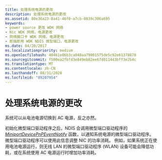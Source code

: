 ```yaml
---
title: 处理系统电源的更改
description: 处理系统电源的更改
ms.assetid: 80e36a23-8a41-46f0-a7cb-0039c306a695
keywords:
- power source 更改 WDK 网络
- Nic WDK 网络，电源更改
- 网络接口卡 WDK 网络，电源更改
- 即插即用 WDK NDIS 微型端口，电源更改
ms.date: 04/20/2017
ms.localizationpriority: medium
ms.openlocfilehash: 40461e86b3ca840aa79001575de5c92e61378878
ms.sourcegitcommit: f500ea2fbfd3e849eb82ee67d011443bff3e2b4c
ms.translationtype: MT
ms.contentlocale: zh-CN
ms.lasthandoff: 08/31/2020
ms.locfileid: "89207954"
---
```

# <a name="handling-a-change-in-the-systems-power-source"></a>处理系统电源的更改





系统可以从电池电源切换到 AC 电源，反之亦然。

初始化微型端口驱动程序之后，NDIS 会调用微型端口驱动程序的 [*MiniportDevicePnPEventNotify*](/windows-hardware/drivers/ddi/ndis/nc-ndis-miniport_device_pnp_event_notify) 函数，以通知系统电源的微型端口驱动程序。 微型端口驱动程序可以使用此信息调整 NIC 的功率消耗。 例如，如果系统正在使用电池电源运行，则无线 LAN 的微型端口驱动程序 (WLAN) 设备可能会降低功耗，或在系统使用 AC 电源运行时增加功率消耗。

 

